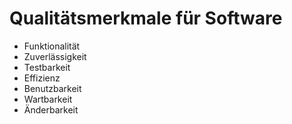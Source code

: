 # Qualitätsmerkmale für Software

- Funktionalität
- Zuverlässigkeit
- Testbarkeit
- Effizienz
- Benutzbarkeit
- Wartbarkeit
- Änderbarkeit
